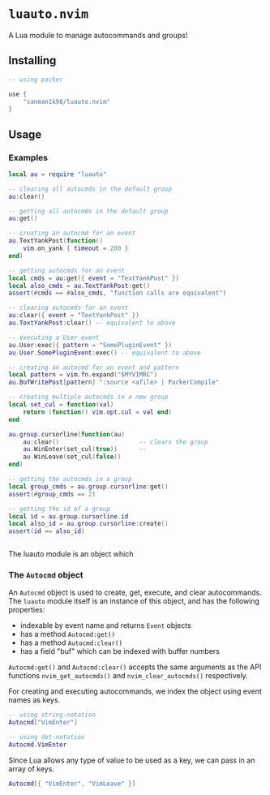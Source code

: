 # `luauto.nvim`

A Lua module to manage autocommands and groups!

## Installing

```lua
-- using packer

use {
	"sanman1k98/luauto.nvim"
}
```

## Usage

### Examples

```lua
local au = require "luauto"

-- clearing all autocmds in the default group
au:clear()

-- getting all autocmds in the default group
au:get()

-- creating an autocmd for an event
au.TextYankPost(function()
	vim.on_yank { timeout = 200 }
end)

-- getting autocmds for an event
local cmds = au:get({ event = "TextYankPost" })
local also_cmds = au.TextYankPost:get()
assert(#cmds == #also_cmds, "function calls are equivalent")

-- clearing autocmds for an event
au:clear({ event = "TextYankPost" })
au.TextYankPost:clear() -- equivalent to above

-- executing a User event
au.User:exec({ pattern = "SomePluginEvent" })
au.User.SomePluginEvent:exec() -- equivalent to above

-- creating an autocmd for an event and pattern
local pattern = vim.fn.expand("$MYVIMRC")
au.BufWritePost[pattern] ":source <afile> | PackerCompile"

-- creating multiple autocmds in a new group
local set_cul = function(val)
	return (function() vim.opt.cul = val end)
end

au.group.cursorline(function(au)
	au:clear()                      -- clears the group
	au.WinEnter(set_cul(true))      -- 
	au.WinLeave(set_cul(false))
end)

-- getting the autocmds in a group
local group_cmds = au.group.cursorline:get()
assert(#group_cmds == 2)

-- getting the id of a group
local id = au.group.cursorline.id
local also_id = au.group.cursorline:create()
assert(id == also_id)



```

The luauto module is an object which

### The `Autocmd` object

An `Autocmd` object is used to create, get, execute, and clear autocommands. The `luauto` module itself is an instance of this object, and has the following properties:
- indexable by event name and returns `Event` objects
- has a method `Autocmd:get()`
- has a method `Autocmd:clear()`
- has a field "buf" which can be indexed with buffer numbers

`Autocmd:get()` and `Autocmd:clear()` accepts the same arguments as the API functions `nvim_get_autocmds()` and `nvim_clear_autocmds()` respectively.

For creating and executing autocommands, we index the object using event names as keys.

```lua
-- using string-notation
‌Autocmd["VimEnter"]

-- using dot-notation
Autocmd.VimEnter
```

Since Lua allows any type of value to be used as a key, we can pass in an array of keys.

```lua
Autocmd[{ "VimEnter", "VimLeave" }]

```